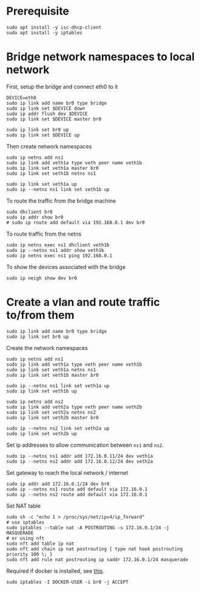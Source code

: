 # Prerequisite
```
sudo apt install -y isc-dhcp-client
sudo apt install -y iptables
```

# Bridge network namespaces to local network

First, setup the bridge and connect eth0 to it
```
DEVICE=eth0
sudo ip link add name br0 type bridge
sudo ip link set $DEVICE down
sudo ip addr flush dev $DEVICE
sudo ip link set $DEVICE master br0

sudo ip link set br0 up
sudo ip link set $DEVICE up
```

Then create network namespaces
```
sudo ip netns add ns1
sudo ip link add veth1a type veth peer name veth1b
sudo ip link set veth1a master br0
sudo ip link set veth1b netns ns1

sudo ip link set veth1a up
sudo ip --netns ns1 link set veth1b up
```

To route the traffic from the bridge machine
```
sudo dhclient br0
sudo ip addr show br0
# sudo ip route add default via 192.168.0.1 dev br0
```

To route traffic from the netns
```
sudo ip netns exec ns1 dhclient veth1b
sudo ip --netns ns1 addr show veth1b
sudo ip netns exec ns1 ping 192.168.0.1
```

To show the devices associated with the bridge
```
sudo ip neigh show dev br0
```

# Create a vlan and route traffic to/from them

```
sudo ip link add name br0 type bridge
sudo ip link set br0 up
```

Create the network namespaces
```
sudo ip netns add ns1
sudo ip link add veth1a type veth peer name veth1b
sudo ip link set veth1a netns ns1
sudo ip link set veth1b master br0

sudo ip --netns ns1 link set veth1a up
sudo ip link set veth1b up
```

```
sudo ip netns add ns2
sudo ip link add veth2a type veth peer name veth2b
sudo ip link set veth2a netns ns2
sudo ip link set veth2b master br0

sudo ip --netns ns2 link set veth2a up
sudo ip link set veth2b up
```

Set ip addresses to allow communication between `ns1` and `ns2`.
```
sudo ip --netns ns1 addr add 172.16.0.11/24 dev veth1a
sudo ip --netns ns2 addr add 172.16.0.12/24 dev veth2a
```

Set gateway to reach the local network / internet
```
sudo ip addr add 172.16.0.1/24 dev br0
sudo ip --netns ns1 route add default via 172.16.0.1
sudo ip --netns ns2 route add default via 172.16.0.1
```

Set NAT table
```
sudo sh -c "echo 1 > /proc/sys/net/ipv4/ip_forward"
# use iptables
sudo iptables --table nat -A POSTROUTING -s 172.16.0.1/24 -j MASQUERADE
# or using nft
sudo nft add table ip nat
sudo nft add chain ip nat postrouting { type nat hook postrouting priority 100 \; }
sudo nft add rule nat postrouting ip saddr 172.16.0.1/24 masquerade
```

Required if docker is installed, see [this](https://unix.stackexchange.com/a/671703/344960).
```
sudo iptables -I DOCKER-USER -i br0 -j ACCEPT
```
